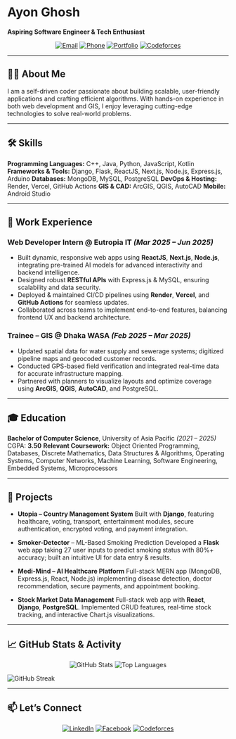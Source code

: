 # Ayon Ghosh

**Aspiring Software Engineer & Tech Enthusiast**

<p align="center">
  <a href="mailto:ayonghosh1114@gmail.com"><img src="https://img.shields.io/badge/Email-ayonghosh1114%40gmail.com-D14836?logo=gmail&logoColor=white" alt="Email"/></a>
  <a href="tel:+8801854328670"><img src="https://img.shields.io/badge/Phone-%2B880%201854328670-25D366?logo=phone&logoColor=white" alt="Phone"/></a>
  <a href="https://ayon7544.github.io" target="_blank"><img src="https://img.shields.io/badge/Portfolio-ayon7544.github.io-4A90E2?logo=github&logoColor=white" alt="Portfolio"/></a>
  <a href="https://codeforces.com/profile/Ayon_Ghosh_02" target="_blank"><img src="https://img.shields.io/badge/Codeforces-Ayon__Ghosh__02-1F8ACB?logo=codeforces&logoColor=white" alt="Codeforces"/></a>
</p>

---

## 👨‍💻 About Me

I am a self-driven coder passionate about building scalable, user-friendly applications and crafting efficient algorithms. With hands-on experience in both web development and GIS, I enjoy leveraging cutting-edge technologies to solve real-world problems.

---

## 🛠 Skills

**Programming Languages:** C++, Java, Python, JavaScript, Kotlin
**Frameworks & Tools:** Django, Flask, ReactJS, Next.js, Node.js, Express.js, Arduino
**Databases:** MongoDB, MySQL, PostgreSQL
**DevOps & Hosting:** Render, Vercel, GitHub Actions
**GIS & CAD:** ArcGIS, QGIS, AutoCAD
**Mobile:** Android Studio

---

## 💼 Work Experience

### Web Developer Intern @ Eutropia IT  *(Mar 2025 – Jun 2025)*

* Built dynamic, responsive web apps using **ReactJS**, **Next.js**, **Node.js**, integrating pre-trained AI models for advanced interactivity and backend intelligence.
* Designed robust **RESTful APIs** with Express.js & MySQL, ensuring scalability and data security.
* Deployed & maintained CI/CD pipelines using **Render**, **Vercel**, and **GitHub Actions** for seamless updates.
* Collaborated across teams to implement end-to-end features, balancing frontend UX and backend architecture.

### Trainee – GIS @ Dhaka WASA  *(Feb 2025 – Mar 2025)*

* Updated spatial data for water supply and sewerage systems; digitized pipeline maps and geocoded customer records.
* Conducted GPS-based field verification and integrated real-time data for accurate infrastructure mapping.
* Partnered with planners to visualize layouts and optimize coverage using **ArcGIS**, **QGIS**, **AutoCAD**, and PostgreSQL.

---

## 🎓 Education

**Bachelor of Computer Science**, University of Asia Pacific  *(2021 – 2025)*
CGPA: **3.50**
**Relevant Coursework:** Object Oriented Programming, Databases, Discrete Mathematics, Data Structures & Algorithms, Operating Systems, Computer Networks, Machine Learning, Software Engineering, Embedded Systems, Microprocessors

---

## 🚀 Projects

* **Utopia – Country Management System**
  Built with **Django**, featuring healthcare, voting, transport, entertainment modules, secure authentication, encrypted voting, and payment integration.

* **Smoker-Detector** – ML-Based Smoking Prediction
  Developed a **Flask** web app taking 27 user inputs to predict smoking status with 80%+ accuracy; built an intuitive UI for data entry & results.

* **Medi-Mind – AI Healthcare Platform**
  Full-stack MERN app (MongoDB, Express.js, React, Node.js) implementing disease detection, doctor recommendation, secure payments, and appointment booking.

* **Stock Market Data Management**
  Full-stack web app with **React**, **Django**, **PostgreSQL**. Implemented CRUD features, real-time stock tracking, and interactive Chart.js visualizations.

---

## 📈 GitHub Stats & Activity

<p align="center">
  <img src="https://github-readme-stats.vercel.app/api?username=ayon7544&show_icons=true&locale=en&theme=dark" alt="GitHub Stats" />
  <img src="https://github-readme-stats.vercel.app/api/top-langs?username=ayon7544&layout=compact&locale=en&theme=dark" alt="Top Languages" />
</p>

![GitHub Streak](https://github-readme-streak-stats.herokuapp.com/?user=ayon7544\&theme=dark)

---

## 📫 Let’s Connect

<p align="center">
  <a href="https://linkedin.com/in/ayon-ghosh-128691239" target="_blank"><img src="https://img.shields.io/badge/LinkedIn-0A66C2?logo=linkedin&logoColor=white" alt="LinkedIn"/></a>
  <a href="https://facebook.com/profile.php?id=100068441205320" target="_blank"><img src="https://img.shields.io/badge/Facebook-1877F2?logo=facebook&logoColor=white" alt="Facebook"/></a>
  <a href="https://codeforces.com/profile/ayon_ghosh_02" target="_blank"><img src="https://img.shields.io/badge/Codeforces-1F8ACB?logo=codeforces&logoColor=white" alt="Codeforces"/></a>
</p>
